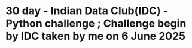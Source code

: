 # 30 day - Indian Data Club(IDC) - Python challenge ; Challenge begin by IDC taken by me on 6 June 2025
